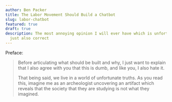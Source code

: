 ```yaml
---
author: Ben Packer
title: The Labor Movement Should Build a Chatbot
slug: labor-chatbot
featured: true
draft: true
description: The most annoying opinion I will ever have which is unfortunately
  just also correct
---
```

Preface:

> Before articulating what should be built and why, I just want to explain that I also agree with you that this is dumb, and like you, I also hate it.
> 
> That being said, we live in a world of unfortunate truths. As you read this, imagine me as an archeologist uncovering an artifact which reveals that the society that they are studying is not what they imagined.